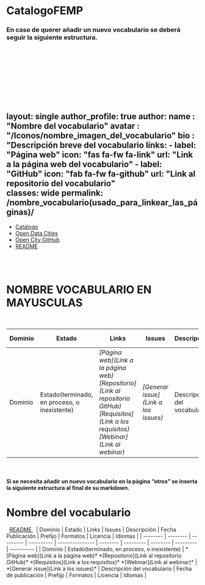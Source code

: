# CatalogoFEMP

### En caso de querer añadir un nuevo vocabulario se deberá seguir la siguiente estructura.
<br><br><br><br><br>
---
layout: single
author_profile: true 
author:
  name   : "Nombre del vocabulario"
  avatar : "/Iconos/nombre_imagen_del_vocabulario"
  bio    : "Descripción breve del vocabulario
  links:
    - label: "Página web"
      icon: "fas fa-fw fa-link"
      url: "Link a la página web del vocabulario"
    - label: "GitHub"
      icon: "fab fa-fw fa-github"
      url: "Link al repositorio del vocabulario"
      <br>
classes: wide
permalink: /nombre_vocabulario(usado_para_linkear_las_páginas)/
---

<head>
<link href="/CatalogoFEMP/stylesheet.css" rel="stylesheet"/>
  
  <nav class="style-4">
<ul class="menu-4">
	<li class="current"><a href="https://opencitydata.github.io/CatalogoFEMP/" data-hover="Catálogo">Catálogo</a></li>
	<li class="left"><a href="http://vocab.linkeddata.es/datosabiertos/" data-hover="Open Data Cities">Open Data Cities</a></li>
	<li class="left"><a href="https://github.com/opencitydata/" data-hover="Open City GitHub">Open City GitHub</a></li>
	<li class="left"><a href="https://github.com/opencitydata/transporte-accidentalidad-trafico/blob/master/README.md" data-hover="README">README</a></li>
</ul>
	</nav>
  
<br><br>
  
</head>
<h1> NOMBRE VOCABULARIO EN MAYUSCULAS</h1> 
&nbsp; 

| Dominio | Estado |  Links  |  Issues  |  Descripción  |  Fecha Publicación |  Prefijo  | Formatos |  Licencia | Idiomas  | 
| -------- | -------- | --------- | ---------- | --------------- | -------- | --------- | -------- | --------- | ---------- | 
| Dominio | Estado(terminado, en proceso, o inexistente) | *[Página web](Link a la página web)* *[Repositorio](Link al repositorio GitHub)*  *[Requisitos](Link a los requisitos)*  *[Webinar](Link al webinar)* |  *[Generar issue](Link a los issues)*   | Descripción del vocabulario  | Fecha de publicación | Prefijp | Formatos | Licencia  | Idiomas |
 &nbsp;





#### Si se necesita añadir un nuevo vocabulario en la página “otros” se inserta la siguiente estructura al final de su markdown.

 <h1> Nombre del vocabulario </h1><a name="idNumeroID"></a>
   &nbsp;
 <a href= “Link al README DEL VOCABULARIO”> README </a>
   &nbsp;   
| Dominio | Estado |  Links  |  Issues  | Descripción  | Fecha Publicación |  Prefijo  | Formatos | Licencia | Idiomas  | 
| -------- | -------- | --------- | ---------- | --------------- | -------- | --------- | -------- | --------- | ---------- | 
| Dominio | Estado(terminado, en proceso, o inexistente) | *[Página web](Link a la página web)* *[Repositorio](Link al repositorio GitHub)*  *[Requisitos](Link a los requisitos)*  *[Webinar](Link al webinar)* |  *[Generar issue](Link a los issues)*   | Descripción del vocabulario  | Fecha de publicación | Prefijp | Formatos | Licencia  | Idiomas |
